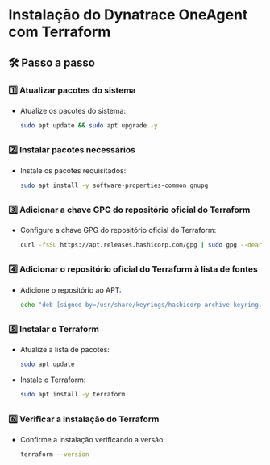 <h1>
Instalação do Dynatrace OneAgent com Terraform
</h1>

## 🛠️ Passo a passo

### 1️⃣ Atualizar pacotes do sistema

- Atualize os pacotes do sistema:
    ```bash
    sudo apt update && sudo apt upgrade -y
    ```

##

### 2️⃣ Instalar pacotes necessários

- Instale os pacotes requisitados:
    ```bash
    sudo apt install -y software-properties-common gnupg
    ```

##

### 3️⃣ Adicionar a chave GPG do repositório oficial do Terraform

- Configure a chave GPG do repositório oficial do Terraform:
    ```bash
    curl -fsSL https://apt.releases.hashicorp.com/gpg | sudo gpg --dearmor -o /usr/share/keyrings/hashicorp-archive-keyring.gpg
    ```

##

### 4️⃣ Adicionar o repositório oficial do Terraform à lista de fontes

- Adicione o repositório ao APT:
    ```bash
    echo "deb [signed-by=/usr/share/keyrings/hashicorp-archive-keyring.gpg] https://apt.releases.hashicorp.com $(lsb_release -cs) main" | sudo tee /etc/apt/sources.list.d/hashicorp.list
    ```

##

### 5️⃣ Instalar o Terraform

- Atualize a lista de pacotes:
    ```bash
    sudo apt update
    ```

- Instale o Terraform:
    ```bash
    sudo apt install -y terraform
    ```

##

### 6️⃣ Verificar a instalação do Terraform

- Confirme a instalação verificando a versão:
    ```bash
    terraform --version
    ```

